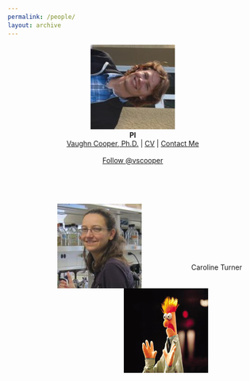 ```yaml
---
permalink: /people/
layout: archive
---
```

<html>
  <style>
    .leftindent { margin-left: 300px; }
    </style>
  <p align="center">
    <img src="/images/CooperHeadshot.jpeg" />
    <br>
    <b>PI</b>
    <br>
    <a href="/people/VaughnCooper/">Vaughn Cooper, Ph.D.</a> |
    <a href="/cooper-bio">CV</a> |
    <a href="mailto:vaughn.cooper@pitt.edu">Contact Me</a><br><br>
    <a href="https://twitter.com/vscooper" class="twitter-follow-button" data-show-count="false">Follow @vscooper</a><script asyncsrc="//platform.twitter.com/widgets.js" charset="utf-8"></script>
  </p>
  <br><br><br>


  <p>
    <img src="/images/turner.jpeg.jpg" align="left" hspace="100">
    <img src="/images/beakerhands.jpg" align="right" hspace="100">
  </p>
  <br><br><br><br><br><br><br>

  <body class="leftindent">Caroline Turner</body>
  
</html>
